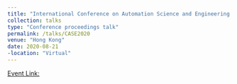 ```yaml
---
title: "International Conference on Automation Science and Engineering (CASE) "
collection: talks
type: "Conference proceedings talk"
permalink: /talks/CASE2020
venue: "Hong Kong"
date: 2020-08-21
-location: "Virtual"
---
```


[Event Link:](https://www.imse.hku.hk/case2020/index.html)
